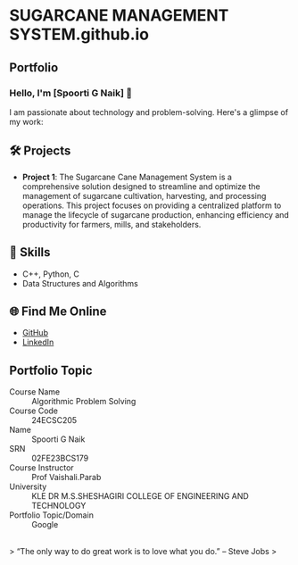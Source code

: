 # SUGARCANE MANAGEMENT SYSTEM.github.io
## Portfolio

### Hello, I'm [Spoorti G Naik] 👋

I am passionate about technology and problem-solving. Here's a glimpse of my work:

## 🛠️ Projects
- **Project 1**: The Sugarcane Cane Management System is a comprehensive solution designed to streamline and optimize the management of sugarcane cultivation, harvesting, and processing operations. This project focuses on providing a centralized platform to manage the lifecycle of sugarcane production, enhancing efficiency and productivity for farmers, mills, and stakeholders.

## 🚀 Skills
- C++, Python, C
- Data Structures and Algorithms

## 🌐 Find Me Online
- [GitHub](https://github.com/your-github-SpoortiGopalNaik)
- [LinkedIn](https://linkedin.com/in/your-linkedin-profile)

## Portfolio Topic

<dl>
<dt>Course Name</dt>
<dd>Algorithmic Problem Solving</dd>
<dt>Course Code</dt>
<dd>24ECSC205</dd>
<dt>Name</dt>
<dd>Spoorti G Naik</dd>
<dt>SRN</dt>
<dd>02FE23BCS179</dd>
<dt>Course Instructor</dt>
<dd>Prof Vaishali.Parab</dd>
<dt>University</dt>
<dd>KLE DR M.S.SHESHAGIRI COLLEGE OF ENGINEERING AND TECHNOLOGY</dd>
<dt>Portfolio Topic/Domain</dt>
<dd>Google</dd>
</dl>

<br> 
> “The only way to do great work is to love what you do.” – Steve Jobs
>

